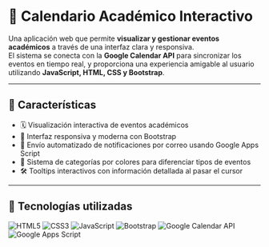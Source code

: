# 📅 Calendario Académico Interactivo

Una aplicación web que permite **visualizar y gestionar eventos académicos** a través de una interfaz clara y responsiva.  
El sistema se conecta con la **Google Calendar API** para sincronizar los eventos en tiempo real, y proporciona una experiencia amigable al usuario utilizando **JavaScript, HTML, CSS y Bootstrap**.

---

## 🚀 Características

- 🗓️ Visualización interactiva de eventos académicos
- 🎨 Interfaz responsiva y moderna con Bootstrap
- 🔔 Envío automatizado de notificaciones por correo usando Google Apps Script
- 🎯 Sistema de categorías por colores para diferenciar tipos de eventos
- 🛠️ Tooltips interactivos con información detallada al pasar el cursor

---

## 🧪 Tecnologías utilizadas

![HTML5](https://img.shields.io/badge/HTML5-E34F26?style=flat&logo=html5&logoColor=white)
![CSS3](https://img.shields.io/badge/CSS3-1572B6?style=flat&logo=css3&logoColor=white)
![JavaScript](https://img.shields.io/badge/JavaScript-F7DF1E?style=flat&logo=javascript&logoColor=black)
![Bootstrap](https://img.shields.io/badge/Bootstrap-7952B3?style=flat&logo=bootstrap&logoColor=white)
![Google Calendar API](https://img.shields.io/badge/Google_Calendar_API-4285F4?style=flat&logo=googlecalendar&logoColor=white)
![Google Apps Script](https://img.shields.io/badge/Google_Apps_Script-34A853?style=flat&logo=google&logoColor=white)


